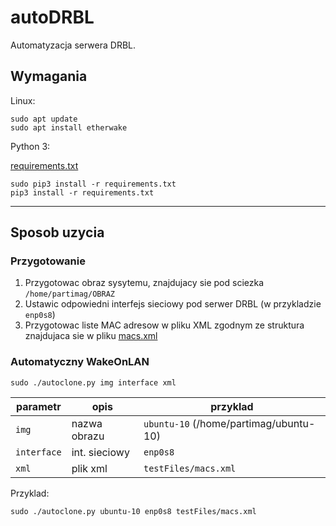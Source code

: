 # autoDRBL
Automatyzacja serwera DRBL.

## Wymagania
Linux:

```
sudo apt update
sudo apt install etherwake
```

Python 3:

[requirements.txt](requirements.txt)

```
sudo pip3 install -r requirements.txt
pip3 install -r requirements.txt
```

---

## Sposob uzycia

### Przygotowanie
1. Przygotowac obraz sysytemu, znajdujacy sie pod sciezka `/home/partimag/OBRAZ`
2. Ustawic odpowiedni interfejs sieciowy pod serwer DRBL (w przykladzie `enp0s8`)
3. Przygotowac liste MAC adresow w pliku XML zgodnym ze struktura znajdujaca sie w pliku [macs.xml](testFiles/macs.xml)

### Automatyczny WakeOnLAN

`sudo ./autoclone.py img interface xml`

| parametr | opis | przyklad |
| -------- | ---- | -------- |
| `img` | nazwa obrazu | `ubuntu-10` (/home/partimag/ubuntu-10) |
| `interface` | int. sieciowy | `enp0s8` |
| `xml` | plik xml | `testFiles/macs.xml` |

Przyklad:

`sudo ./autoclone.py ubuntu-10 enp0s8 testFiles/macs.xml`
